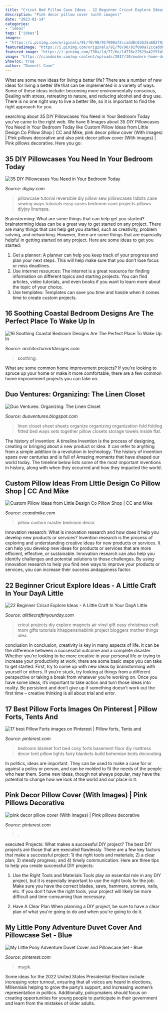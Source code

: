 ```yaml
---
title: "Cricut Bed Pillow Case Ideas - 22 Beginner Cricut Explore Ideas"
description: "Pink decor pillow cover (with images)"
date: "2023-01-14"
categories:
- "ideas"
tags: ["ideas"]
images:
- "https://i.pinimg.com/originals/91/f0/90/91f090a72ccadd8c63b35a6027921d7b.jpg"
featuredImage: "https://i.pinimg.com/originals/91/f0/90/91f090a72ccadd8c63b35a6027921d7b.jpg"
featured_image: "https://i.pinimg.com/736x/1d/77/6e/1d776e27629a42f5f49fc1d95aed8f5e--cosy-bedroom-teen-bedroom.jpg"
image: "https://ccandmike.com/wp-content/uploads/2017/10/modern-home-decor-pillow-ideas-8-of-8.jpg"
ShowToc: true
author: "Donnell Conn"
---
```



What are some new ideas for living a better life?
There are a number of new ideas for living a better life that can be implemented in a variety of ways. Some of these ideas include: becoming more environmentally conscious, Dealing with stress, retreating to nature, and reducing alcohol and drug use. There is no one right way to live a better life, so it is important to find the right approach for you.

	

		
searching about 35 DIY Pillowcases You Need in Your Bedroom Today you've came to the right web. We have 8 Images about 35 DIY Pillowcases You Need in Your Bedroom Today like Custom Pillow Ideas from LIttle Design Co Pillow Shop | CC and Mike, pink decor pillow cover (With images) | Pink pillows decorative and also pink decor pillow cover (With images) | Pink pillows decorative. Here you go:
		
    
## 35 DIY Pillowcases You Need In Your Bedroom Today

<img loading=lazy src="http://diyjoy.com/wp-content/uploads/2017/01/Reversible-Pillowcase.jpg" onerror="this.onerror=null;this.src='https://tse1.mm.bing.net/th?id=OIP.05XpxQROFbCvbaTc19o2uAHaLH&amp;pid=15.1';" alt="35 DIY Pillowcases You Need in Your Bedroom Today">

_Source: diyjoy.com_

>pillowcase tutorial reversible diy pillow sew pillowcases tidbits case sewing ways tutorials easy cases bedroom cami projects pillows diyjoy linenspa. 

	

Brainstorming: What are some things that can help get you started?
brainstorming ideas can be a great way to get started on any project. There are many things that can help get you started, such as creativity, problem solving, and networking. However, there are some things that are especially helpful in getting started on any project. Here are some ideas to get you started:  
1. Get a planner: A planner can help you keep track of your progress and plan your next steps. This will help make sure that you don’t lose focus or miss deadlines. 
2. Use internet resources: The internet is a great resource for finding information on different topics and starting projects. You can find articles, video tutorials, and even books if you want to learn more about the topic of your choice. 
3. Use templates: Templates can save you time and hassle when it comes time to create custom projects.

    
## 16 Soothing Coastal Bedroom Designs Are The Perfect Place To Wake Up In

<img loading=lazy src="https://www.architectureartdesigns.com/wp-content/uploads/2015/05/16-Soothing-Coastal-Bedroom-Designs-Are-The-Perfect-Place-To-Wake-Up-In-16.jpg" onerror="this.onerror=null;this.src='https://tse1.mm.bing.net/th?id=OIP.l9tkawbRHC_-GK1NE0706QHaE8&amp;pid=15.1';" alt="16 Soothing Coastal Bedroom Designs Are The Perfect Place To Wake Up In">

_Source: architectureartdesigns.com_

>soothing. 

	

What are some common home improvement projects?
If you're looking to spruce up your home or make it more comfortable, there are a few common home improvement projects you can take on.

    
## Duo Ventures: Organizing: The Linen Closet

<img loading=lazy src="http://3.bp.blogspot.com/-Y7QJIl7PSmc/UjSqb64_e4I/AAAAAAAAFNA/5kDoLqdwNws/s1600/sheet+set+Collage.jpg" onerror="this.onerror=null;this.src='https://tse4.mm.bing.net/th?id=OIP.gD0cnI9N4m7ZrbFxHdRr0wHaGJ&amp;pid=15.1';" alt="Duo Ventures: Organizing: The Linen Closet">

_Source: duoventures.blogspot.com_

>linen closet sheet sheets organize organizing organization fold folding fitted bed ways sets together pillow closets storage towels inside flat. 

	

The history of invention: A timeline
Invention is the process of designing, creating or bringing about a new product or idea. It can refer to anything from a simple addition to a revolution in technology. The history of invention spans over centuries and is full of Amazing moments that have shaped our world today. 
The timeline below lists some of the most important inventions in history, along with when they occurred and how they impacted the world.

    
## Custom Pillow Ideas From LIttle Design Co Pillow Shop | CC And Mike

<img loading=lazy src="https://ccandmike.com/wp-content/uploads/2017/10/modern-home-decor-pillow-ideas-8-of-8.jpg" onerror="this.onerror=null;this.src='https://tse2.mm.bing.net/th?id=OIP.8MvyHOzvb_PQR7HlYvEctwHaLH&amp;pid=15.1';" alt="Custom Pillow Ideas from LIttle Design Co Pillow Shop | CC and Mike">

_Source: ccandmike.com_

>pillow custom master bedroom decor. 

	

Innovation research: What is innovation research and how does it help you develop new products or services?
Invention research is the process of exploring and understanding creative ideas for new products or services. It can help you develop new ideas for products or services that are more efficient, effective, or sustainable. Innovation research can also help you identify challenges and potential solutions to those challenges. By using innovation research to help you find new ways to improve your products or services, you can increase their success andappiness factor.

    
## 22 Beginner Cricut Explore Ideas - A Little Craft In Your DayA Little

<img loading=lazy src="http://www.alittlecraftinyourday.com/wp-content/uploads/2017/05/d42f146761e7e2481a654b9af4ba06c2-1.jpg" onerror="this.onerror=null;this.src='https://tse1.mm.bing.net/th?id=OIP.FaFi3ozdwKLfwzkLsSFoHwHaL2&amp;pid=15.1';" alt="22 Beginner Cricut Explore Ideas - A Little Craft In Your DayA Little">

_Source: alittlecraftinyourday.com_

>cricut projects diy explore magnets air vinyl gift easy christmas craft mom gifts tutorials ithappensinablink project bloggers mother things idea. 

	

conclusion
In conclusion, creativity is key in many aspects of life. It can be the difference between a successful outcome and a complete disaster. Whether you’re looking to be more creative in your personal life or trying to increase your productivity at work, there are some basic steps you can take to get started.
First, try to come up with new ideas by brainstorming with yourself or others. If you’re stuck, try looking at things from a different perspective or taking a break from whatever you’re working on. Once you have some ideas, it’s important to take action and turn those ideas into reality. Be persistent and don’t give up if something doesn’t work out the first time – creative thinking is all about trial and error.

    
## 17 Best Pillow Forts Images On Pinterest | Pillow Forts, Tents And

<img loading=lazy src="https://i.pinimg.com/736x/1d/77/6e/1d776e27629a42f5f49fc1d95aed8f5e--cosy-bedroom-teen-bedroom.jpg" onerror="this.onerror=null;this.src='https://tse2.mm.bing.net/th?id=OIP.5hFeV4r2PRuO9VHMTlWizgHaJ4&amp;pid=15.1';" alt="17 best Pillow Forts images on Pinterest | Pillow forts, Tents and">

_Source: pinterest.com_

>bedroom blanket fort bed cosy forts basement floor diy mattress decor tent pillow lights fairy blankets build bohemian beds decorating. 

	

In politics, ideas are important. They can be used to make a case for or against a policy or person, and can be molded to fit the needs of the people who hear them. Some new ideas, though not always popular, may have the potential to change how we look at the world and our place in it.

    
## Pink Decor Pillow Cover (With Images) | Pink Pillows Decorative

<img loading=lazy src="https://i.pinimg.com/originals/0d/de/7b/0dde7bf37c9573d98cef33efd7b855cb.jpg" onerror="this.onerror=null;this.src='https://tse3.mm.bing.net/th?id=OIP.YKwjCw8qe34gSlC_UiGAPAHaHa&amp;pid=15.1';" alt="pink decor pillow cover (With images) | Pink pillows decorative">

_Source: pinterest.com_

>. 

	

executed Projects: What makes a successful DIY project?
The best DIY projects are those that are executed flawlessly. There are a few key factors that make a successful project: 1) the right tools and materials; 2) a clear plan; 3) steady progress; and 4) timely communication. Here are three tips to help you create successful DIY projects:
1. Use the Right Tools and Materials
Tools play an essential role in any DIY project, but it is especially important to use the right tools for the job. Make sure you have the correct blades, saws, hammers, screws, nails, etc. If you don't have the right tools, your project will likely be more difficult and time-consuming than necessary.

2. Have A Clear Plan
When planning a DIY project, be sure to have a clear plan of what you're going to do and when you're going to do it.

    
## My Little Pony Adventure Duvet Cover And Pillowcase Set - Blue

<img loading=lazy src="https://i.pinimg.com/originals/91/f0/90/91f090a72ccadd8c63b35a6027921d7b.jpg" onerror="this.onerror=null;this.src='https://tse1.mm.bing.net/th?id=OIP.TTenfSwMafL7zc6ojEnKWAHaHa&amp;pid=15.1';" alt="My Little Pony Adventure Duvet Cover and Pillowcase Set - Blue">

_Source: pinterest.com_

>magik. 

	

Some ideas for the 2022 United States Presidential Election include increasing voter turnout, ensuring that all voices are heard in elections, Millennials helping to grow the party’s support, and increasing women’s representation in politics. Additionally, policymakers should focus on creating opportunities for young people to participate in their government and learn from the mistakes of older adults.

